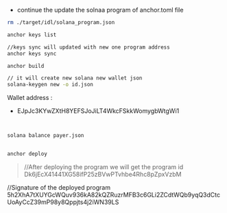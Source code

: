 - continue the update the solnaa program of anchor.toml file

```bash
rm ./target/idl/solana_program.json

anchor keys list

//keys sync will updated with new one program address
anchor keys sync

anchor build
```

```bash
// it will create new solana new wallet json
solana-keygen new -o id.json
```

Wallet address :
- EJpJc3KYwZXtH8YEFSJoJiLT4WkcFSkkWomygbWtgWi1


```bash


solana balance payer.json


anchor deploy

```


> //After deploying the program we will get the program id
   Dk6jEcX41441XG58ifP25zBVwPTvhbe4Rhc8pZpxVzbM

//Signature of the deployed program
5h2XhA7tXUYGcWQuv936kA82kQZRuzrMFB3c6GLi2ZCdtWQb9yqQ3dCtcUoAyCcZ39mP98y8Qppjts4j2iWN39LS

